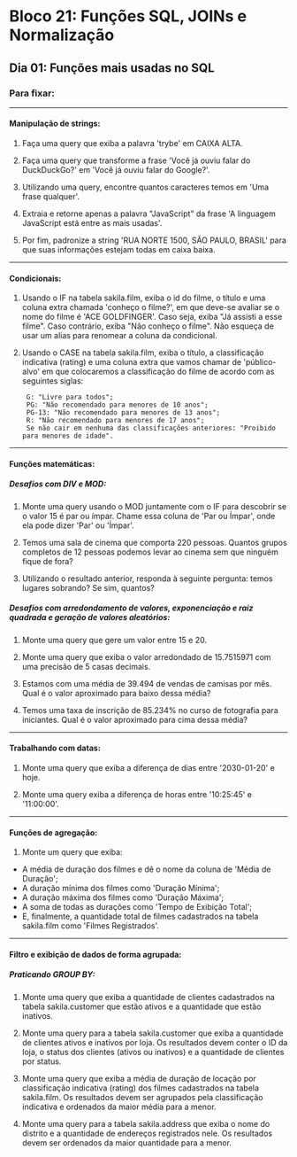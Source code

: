 # Bloco 21: Funções SQL, JOINs e Normalização
## Dia 01: Funções mais usadas no SQL

### Para fixar:
------
#### Manipulação de strings:
  1. Faça uma query que exiba a palavra 'trybe' em CAIXA ALTA.

  2. Faça uma query que transforme a frase 'Você já ouviu falar do DuckDuckGo?' em 'Você já ouviu falar do Google?'.

  3. Utilizando uma query, encontre quantos caracteres temos em 'Uma frase qualquer'.

  4. Extraia e retorne apenas a palavra "JavaScript" da frase 'A linguagem JavaScript está entre as mais usadas'.

  5. Por fim, padronize a string 'RUA NORTE 1500, SÃO PAULO, BRASIL' para que suas informações estejam todas em caixa baixa.

------

#### Condicionais:
  1. Usando o IF na tabela sakila.film, exiba o id do filme, o título e uma coluna extra chamada 'conheço o filme?', em que deve-se avaliar se o nome do filme é 'ACE GOLDFINGER'. Caso seja, exiba "Já assisti a esse filme". Caso contrário, exiba "Não conheço o filme". Não esqueça de usar um alias para renomear a coluna da condicional.

  2. Usando o CASE na tabela sakila.film, exiba o título, a classificação indicativa (rating) e uma coluna extra que vamos chamar de 'público-alvo' em que colocaremos a classificação do filme de acordo com as seguintes siglas:

          G: "Livre para todos";
          PG: "Não recomendado para menores de 10 anos";
          PG-13: "Não recomendado para menores de 13 anos";
          R: "Não recomendado para menores de 17 anos";
          Se não cair em nenhuma das classificações anteriores: "Proibido para menores de idade".

------

#### Funções matemáticas:

  ##### Desafios com DIV e MOD:
  1. Monte uma query usando o MOD juntamente com o IF para descobrir se o valor 15 é par ou ímpar. Chame essa coluna de 'Par ou Ímpar', onde ela pode dizer 'Par' ou 'Ímpar'.

  2. Temos uma sala de cinema que comporta 220 pessoas. Quantos grupos completos de 12 pessoas podemos levar ao cinema sem que ninguém fique de fora?

  3. Utilizando o resultado anterior, responda à seguinte pergunta: temos lugares sobrando? Se sim, quantos?

  ##### Desafios com arredondamento de valores, exponenciação e raiz quadrada e geração de valores aleatórios:
  1. Monte uma query que gere um valor entre 15 e 20.

  2. Monte uma query que exiba o valor arredondado de 15.7515971 com uma precisão de 5 casas decimais.

  3. Estamos com uma média de 39.494 de vendas de camisas por mês. Qual é o valor aproximado para baixo dessa média?

  4. Temos uma taxa de inscrição de 85.234% no curso de fotografia para iniciantes. Qual é o valor aproximado para cima dessa média?

------

#### Trabalhando com datas:
  1. Monte uma query que exiba a diferença de dias entre '2030-01-20' e hoje.

  2. Monte uma query exiba a diferença de horas entre '10:25:45' e '11:00:00'.

------

#### Funções de agregação:
1. Monte um query que exiba:

  - A média de duração dos filmes e dê o nome da coluna de 'Média de Duração';
  - A duração mínima dos filmes como 'Duração Mínima';
  - A duração máxima dos filmes como 'Duração Máxima';
  - A soma de todas as durações como 'Tempo de Exibição Total';
  - E, finalmente, a quantidade total de filmes cadastrados na tabela sakila.film como 'Filmes Registrados'.

------

#### Filtro e exibição de dados de forma agrupada:
  ##### Praticando GROUP BY:

  1. Monte uma query que exiba a quantidade de clientes cadastrados na tabela sakila.customer que estão ativos e a quantidade que estão inativos.

  2. Monte uma query para a tabela sakila.customer que exiba a quantidade de clientes ativos e inativos por loja. Os resultados devem conter o ID da loja, o status dos clientes (ativos ou inativos) e a quantidade de clientes por status.

  3. Monte uma query que exiba a média de duração de locação por classificação indicativa (rating) dos filmes cadastrados na tabela sakila.film. Os resultados devem ser agrupados pela classificação indicativa e ordenados da maior média para a menor.

  4. Monte uma query para a tabela sakila.address que exiba o nome do distrito e a quantidade de endereços registrados nele. Os resultados devem ser ordenados da maior quantidade para a menor.
